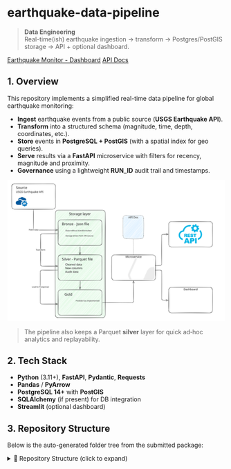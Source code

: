 # earthquake-data-pipeline

> **Data Engineering**  
> Real-time(ish) earthquake ingestion → transform → Postgres/PostGIS storage → API + optional dashboard.

[Earthquake Monitor - Dashboard](https://earthquake-data-pipeline.streamlit.app)
[API Docs](https://earthquake-ce5c9a0f9ec7.herokuapp.com/docs)

## 1. Overview

This repository implements a simplified real-time data pipeline for global earthquake monitoring:

- **Ingest** earthquake events from a public source (**USGS Earthquake API**).
- **Transform** into a structured schema (magnitude, time, depth, coordinates, etc.).
- **Store** events in **PostgreSQL + PostGIS** (with a spatial index for geo queries).
- **Serve** results via a **FastAPI** microservice with filters for recency, magnitude and proximity.
- **Governance** using a lightweight **RUN_ID** audit trail and timestamps.

![Architecture Diagram](architecture_diagram.svg)

> The pipeline also keeps a Parquet **silver** layer for quick ad‑hoc analytics and replayability.

## 2. Tech Stack

- **Python** (3.11+), **FastAPI**, **Pydantic**, **Requests**
- **Pandas** / **PyArrow**
- **PostgreSQL 14+** with **PostGIS**
- **SQLAlchemy** (if present) for DB integration
- **Streamlit** (optional dashboard)

## 3. Repository Structure

Below is the auto-generated folder tree from the submitted package:

<details>
<summary>📁 Repository Structure (click to expand)</summary>


## 4. Setup & Run

### 4.1 Prerequisites
- Python 3.11+
- PostgreSQL 14+ with PostGIS extension
- `pip` for dependencies

### 4.2 Environment Variables
Create a `.env` (or export variables) similar to:

```
DATABASE_URL=postgresql+psycopg2://user:password@localhost:5432/earthquakes
SILVER_BASE=./data/silver
USE_POSTGIS=1
```

> `RUN_ID` is a unique identifier (e.g., UTC timestamp) used for auditability per ingestion run.

### 4.3 Database Initialization (Postgres + PostGIS)

Run the following once:

```sql
CREATE EXTENSION IF NOT EXISTS postgis;

-- earthquakes table (operational store)
CREATE TABLE IF NOT EXISTS earthquakes (
  id TEXT PRIMARY KEY,            -- source id (e.g., USGS event id)
  mag DOUBLE PRECISION,
  place TEXT,
  time_utc TIMESTAMPTZ,
  lat DOUBLE PRECISION,
  lon DOUBLE PRECISION,
  depth_km DOUBLE PRECISION,
  updated_at TIMESTAMPTZ DEFAULT NOW(),
  run_id TEXT,                    -- audit: which run loaded/updated this row
  geom GEOGRAPHY(Point, 4326)
);

-- Optional: ingestion runs audit
CREATE TABLE IF NOT EXISTS run_stats (
  run_id TEXT PRIMARY KEY,
  source TEXT,
  started_at TIMESTAMPTZ,
  ended_at TIMESTAMPTZ,
  rows_ingested BIGINT,
  notes TEXT
);

-- Spatial index
CREATE INDEX IF NOT EXISTS idx_eq_geom ON earthquakes USING GIST (geom);
```

If your table already exists but `geom` is null, run:

```sql
UPDATE earthquakes
SET geom = ST_SetSRID(ST_MakePoint(lon, lat), 4326)::geography
WHERE geom IS NULL AND lat IS NOT NULL AND lon IS NOT NULL;
```

### 4.4 Install & Run

```bash
# Install deps
pip install -r requirements.txt

# 1) Ingest + Transform
python ingest/fetch_data.py
python ingest/transform.py

# 2) Load into Postgres
python ingest/load_postgres.py

# 3) Start API
uvicorn api.main:app --reload --port 8000

# 4) (Optional) Dashboard
streamlit run dashboard/app.py
```

## 5. API Docs - Implemented

Base URL: `https://earthquake-ce5c9a0f9ec7.herokuapp.com/docs`

### 5.1 `GET /earthquakes/recent`
Return recent earthquakes filtered by time and magnitude.

**Query params** (all optional):
- `hours` (int, default: 24)
- `min_mag` (float, default: 0.0)
- `limit` (int, default: 100; max 500)

**Example:**
```
/earthquakes/recent?hours=12&min_mag=3.5&limit=50
```

### 5.2 `GET /earthquakes/around`
Return earthquakes near a **lat/lon** within a given radius using PostGIS.

**Query params**:
- `lat` (float) – required
- `lon` (float) – required
- `radius_km` (float, default: 200)
- `hours` (int, default: 24)
- `min_mag` (float, default: 0.0)
- `limit` (int, default: 100)

**Example:**
```
/earthquakes/around?lat=34.05&lon=-118.25&radius_km=300&min_mag=2.5
```

> Implementation note: the query uses `ST_DWithin(geom, ST_MakePoint(lon,lat)::geography, radius_meters)`
> combined with time and magnitude filters.

## 6. Data Governance & Audit

- **RUN_ID** is stamped on each batch ingestion to trace provenance.
- `run_stats` table records runs with timing and counts.
- Each event row has `updated_at` timestamp for lightweight change tracking.
- Parquet silver layer maintains a reproducible snapshot of transformed events per run/date.

## 7. Performance Notes

- **Spatial index** on `geom` accelerates proximity queries.
- Parquet **columnar** storage helps quick filters in exploration/ML notebooks.
- For higher throughput, schedule ingestion frequently and use incremental upserts (by `id`).

## 8. Assumptions & Limitations

- The MVP assumes a single upstream (USGS). Multi-source merge and deduping are out of scope.
- Real-time constraints are **near real-time** (scheduled pulls, not a long-lived websocket).
- Security is basic (.env, no auth on API by default). For production, add OAuth/API keys + TLS.
- Error handling/retries are minimal by design for speed of delivery.

## 9. Design Diagram (Mermaid)

```mermaid
flowchart LR
  A[USGS Earthquake API] --> B[Ingest<br/>fetch_data.py]
  B --> C[Transform<br/>transform.py]
  C --> D[(Parquet Silver)]
  C --> E[(PostgreSQL + PostGIS)]
  E --> F[FastAPI Service<br/>/earthquakes/*]
  E --> G[Streamlit Dashboard]
  subgraph Governance
    H[RUN_ID audit & run_stats]
  end
  B --> H
  C --> H
  E --> H
```

---

**Authoring note:** Code was intentionally kept as‑is per instructions; this README and the diagram are focused on clarity and evaluability.

